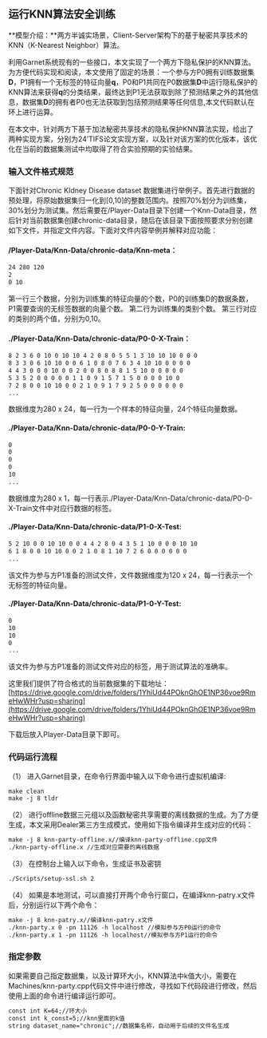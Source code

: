 ##  运行KNN算法安全训练

**模型介绍：**两方半诚实场景，Client-Server架构下的基于秘密共享技术的KNN（K-Nearest Neighbor）算法。

利用Garnet系统现有的一些接口，本文实现了一个两方下隐私保护的KNN算法。为方便代码实现和阅读，本文使用了固定的场景：一个参与方P0拥有训练数据集$\mathbf{D}$，P1拥有一个无标签的特征向量$\mathbf{q}$，P0和P1共同在P0数据集$\mathbf{D}$中运行隐私保护的KNN算法来获得$\mathbf{q}$的分类结果，最终达到P1无法获取到除了预测结果之外的其他信息，数据集$\mathbf{D}$的拥有者P0也无法获取到包括预测结果等任何信息,本文代码默认在环上进行运算。

在本文中，针对两方下基于加法秘密共享技术的隐私保护KNN算法实现，给出了两种实现方案，分别为24’TIFS论文实现方案，以及针对该方案的优化版本，该优化在当前的数据集测试中均取得了符合实验预期的实验结果。
### 输入文件格式规范
下面针对Chronic KIdney Disease dataset 数据集进行举例子。首先进行数据的预处理，将原始数据集归一化到[0,10]的整数范围内。按照70%划分为训练集，30%划分为测试集。然后需要在/Player-Data目录下创建一个Knn-Data目录，然后针对当前数据集创建chronic-data目录，随后在该目录下面按照要求分别创建如下文件，并指定文件内容。下面对文件内容举例并解释对应功能：
#### /Player-Data/Knn-Data/chronic-data/Knn-meta：
```markdown
24 280 120
2
0 10
```
第一行三个数据，分别为训练集的特征向量的个数，P0的训练集D的数据条数，P1需要查询的无标签数据的向量个数。
第二行为训练集的类别个数。
第三行对应的类别的两个值，分别为0,10。

#### ./Player-Data/Knn-Data/chronic-data/P0-0-X-Train：
```markdown
8 2 3 6 0 10 0 10 10 4 2 0 8 0 5 5 1 3 10 10 10 0 0 0
8 3 3 0 6 10 10 0 0 6 1 0 8 0 7 6 3 4 10 10 0 0 0 0
4 4 3 0 0 0 10 0 0 2 0 0 8 0 8 8 1 5 10 0 0 0 0 0
5 3 5 2 0 0 0 0 0 1 1 0 9 1 5 7 1 5 0 0 0 0 10 0
7 2 8 0 0 10 10 0 0 2 1 0 9 1 7 9 2 5 0 0 0 0 0 0
...
```
数据维度为280 x 24，每一行为一个样本的特征向量，24个特征向量数据。
#### ./Player-Data/Knn-Data/chronic-data/P0-0-Y-Train:
```markdown
0
0
0
0
10
...
```
数据维度为280 x 1，每一行表示./Player-Data/Knn-Data/chronic-data/P0-0-X-Train文件中对应行数据的标签。
#### ./Player-Data/Knn-Data/chronic-data/P1-0-X-Test:
```markdown
5 2 10 0 0 10 10 0 0 4 4 2 8 0 4 3 5 1 10 0 0 0 10 10
6 1 8 0 0 10 10 0 0 2 1 0 8 1 10 7 2 6 0 0 0 0 0 0
...
```
该文件为参与方P1准备的测试文件，文件数据维度为120 x 24，每一行表示一个无标签的特征向量。
#### ./Player-Data/Knn-Data/chronic-data/P1-0-Y-Test:
```markdown
0
10
10
0
...
```
该文件为参与方P1准备的测试文件对应的标签，用于测试算法的准确率。


这里我们提供了符合格式的当前数据集的下载地址：[https://drive.google.com/drive/folders/1YhiUd44POknGhOE1NP36voe9RmeHwWHr?usp=sharing](https://drive.google.com/drive/folders/1YhiUd44POknGhOE1NP36voe9RmeHwWHr?usp=sharing)

下载后放入Player-Data目录下即可。


### 代码运行流程
（1） 进入Garnet目录，在命令行界面中输入以下命令进行虚拟机编译:
```markdown
make clean
make -j 8 tldr
```
（2） 进行offline数据三元组以及函数秘密共享需要的离线数据的生成。为了方便生成，本文采用Dealer第三方生成模式，使用如下指令编译并生成对应的代码：
```markdown
make -j 8 knn-party-offline.x//编译knn-party-offline.cpp文件
./knn-party-offline.x //生成对应需要的离线数据
```

（3） 在控制台上输入以下命令，生成证书及密钥
```markdown
./Scripts/setup-ssl.sh 2
```
（4） 如果是本地测试，可以直接打开两个命令行窗口，在编译knn-patry.x文件后，分别运行以下两个命令：
```markdown
make -j 8 knn-patry.x//编译knn-patry.x文件
./knn-party.x 0 -pn 11126 -h localhost //模拟参与方P0运行的命令
./knn-party.x 1 -pn 11126 -h localhost//模拟参与方P1运行的命令
```
### 指定参数
如果需要自己指定数据集，以及计算环大小，KNN算法中k值大小，需要在Machines/knn-party.cpp代码文件中进行修改，寻找如下代码段进行修改，然后使用上面的命令进行编译运行即可。
```markdown
const int K=64;//环大小
const int k_const=5;//knn里面的k值 
string dataset_name="chronic";//数据集名称，自动用于后续的文件名生成
```

